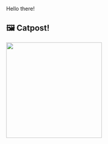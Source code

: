 Hello there!



## 🖼️ Catpost!

<sub>
    <img src="https://cdn2.thecatapi.com/images/aqq.jpg" height="256">
</sub>

